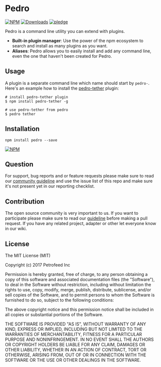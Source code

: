 # Pedro

[![NPM](https://img.shields.io/npm/v/pedro.svg)](https://www.npmjs.com/package/pedro)
[![Downloads](https://img.shields.io/npm/dm/pedro.svg)](http://npm-stat.com/charts.html?package=pedro)
[![pledge](https://bredele.github.io/contributing-guide/community-pledge.svg)](https://github.com/petrofeed/contribution/blob/master/community.md)

Pedro is a command line utility you can extend with plugins.
* **Built-in plugin manager**: Use the power of the npm ecosystem to search and install as many plugins as you want.
* **Aliases**: Pedro allows you to easily install and add any command line, even the one that haven't been created for Pedro.

## Usage

A plugin is a separate command line which name should start by `pedro-`. Here's an example how to install the [pedro-tether](https://github.com/PetroFeed/pedro-tether) plugin:

```shell
# install pedro-tether plugin
$ npm install pedro-tether -g

# use pedro-tether from pedro
$ pedro tether
```

## Installation

```shell
npm install pedro --save
```

[![NPM](https://nodei.co/npm/pedro.png)](https://nodei.co/npm/pedro/)


## Question

For support, bug reports and or feature requests please make sure to read our
<a href="https://github.com/petrofeed/contribution" target="_blank">community guideline</a> and use the issue list of this repo and make sure it's not present yet in our reporting checklist.

## Contribution

The open source community is very important to us. If you want to participate please make sure to read our <a href="https://github.com/petrofeed/contribution" target="_blank">guideline</a> before making a pull request. If you have any related project, adapter or other let everyone know in our wiki.

## License


The MIT License (MIT)

Copyright (c) 2017 Petrofeed Inc

Permission is hereby granted, free of charge, to any person obtaining a copy of this software and associated documentation files (the "Software"), to deal in the Software without restriction, including without limitation the rights to use, copy, modify, merge, publish, distribute, sublicense, and/or sell copies of the Software, and to permit persons to whom the Software is furnished to do so, subject to the following conditions:

The above copyright notice and this permission notice shall be included in all copies or substantial portions of the Software.

THE SOFTWARE IS PROVIDED "AS IS", WITHOUT WARRANTY OF ANY KIND, EXPRESS OR IMPLIED, INCLUDING BUT NOT LIMITED TO THE WARRANTIES OF MERCHANTABILITY, FITNESS FOR A PARTICULAR PURPOSE AND NONINFRINGEMENT. IN NO EVENT SHALL THE AUTHORS OR COPYRIGHT HOLDERS BE LIABLE FOR ANY CLAIM, DAMAGES OR OTHER LIABILITY, WHETHER IN AN ACTION OF CONTRACT, TORT OR OTHERWISE, ARISING FROM, OUT OF OR IN CONNECTION WITH THE SOFTWARE OR THE USE OR OTHER DEALINGS IN THE SOFTWARE.
